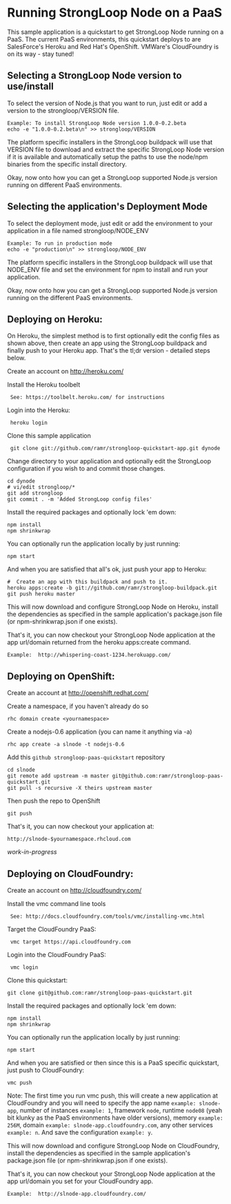 Running StrongLoop Node on a PaaS
=================================
This sample application is a quickstart to get StrongLoop Node running
on a PaaS. The current PaaS environments, this quickstart deploys to are
SalesForce's Heroku and Red Hat's OpenShift.
VMWare's CloudFoundry is on its way - stay tuned!

Selecting a StrongLoop Node version to use/install
--------------------------------------------------

To select the version of Node.js that you want to run, just edit or add
a version to the strongloop/VERSION file.

    Example: To install StrongLoop Node version 1.0.0-0.2.beta
    echo -e "1.0.0-0.2.beta\n" >> strongloop/VERSION

The platform specific installers in the StrongLoop buildpack will use that
VERSION file to download and extract the specific StrongLoop Node version
if it is available and automatically setup the paths to use the node/npm
binaries from the specific install directory.

Okay, now onto how you can get a StrongLoop supported Node.js version
running on different PaaS environments.


Selecting the application's Deployment Mode
-------------------------------------------
To select the deployment mode, just edit or add the environment to your
application in a file named strongloop/NODE_ENV

    Example: To run in production mode
    echo -e "production\n" >> strongloop/NODE_ENV

The platform specific installers in the StrongLoop buildpack will use that
NODE_ENV file and set the environment for npm to install and run
your application.

Okay, now onto how you can get a StrongLoop supported Node.js version
running on the different PaaS environments.


Deploying on Heroku:
--------------------
On Heroku, the simplest method is to first optionally edit the config
files as shown above, then create an app using the StrongLoop buildpack
and finally push to your Heroku app. That's the tl;dr version - detailed
steps below.

Create an account on http://heroku.com/

Install the Heroku toolbelt

     See: https://toolbelt.heroku.com/ for instructions

Login into the Heroku:

     heroku login

Clone this sample application

     git clone git://github.com/ramr/strongloop-quickstart-app.git dynode

Change directory to your application and optionally edit the StrongLoop
configuration if you wish to and commit those changes.

    cd dynode
    # vi/edit strongloop/*
    git add strongloop
    git commit . -m 'Added StrongLoop config files'

Install the required packages and optionally lock 'em down:

    npm install
    npm shrinkwrap

You can optionally run the application locally by just running:

    npm start

And when you are satisfied that all's ok, just push your app to Heroku:

    #  Create an app with this buildpack and push to it.
    heroku apps:create -b git://github.com/ramr/strongloop-buildpack.git
    git push heroku master

This will now download and configure StrongLoop Node on Heroku, install
the dependencies as specified in the sample application's package.json
file (or npm-shrinkwrap.json if one exists).

That's it, you can now checkout your StrongLoop Node application at the
app url/domain returned from the heroku apps:create command.

    Example:  http://whispering-coast-1234.herokuapp.com/


Deploying on OpenShift:
-----------------------

Create an account at http://openshift.redhat.com/

Create a namespace, if you haven't already do so

    rhc domain create <yournamespace>

Create a nodejs-0.6 application (you can name it anything via -a)

    rhc app create -a slnode -t nodejs-0.6

Add this `github strongloop-paas-quickstart` repository

    cd slnode
    git remote add upstream -m master git@github.com:ramr/strongloop-paas-quickstart.git
    git pull -s recursive -X theirs upstream master

Then push the repo to OpenShift

    git push

That's it, you can now checkout your application at:

    http://slnode-$yournamespace.rhcloud.com


*work-in-progress*

Deploying on CloudFoundry:
--------------------------

Create an account on http://cloudfoundry.com/

Install the vmc command line tools

     See: http://docs.cloudfoundry.com/tools/vmc/installing-vmc.html

Target the CloudFoundry PaaS:

     vmc target https://api.cloudfoundry.com

Login into the CloudFoundry PaaS:

     vmc login

Clone this quickstart:

    git clone git@github.com:ramr/strongloop-paas-quickstart.git

Install the required packages and optionally lock 'em down:

    npm install
    npm shrinkwrap

You can optionally run the application locally by just running:

    npm start

And when you are satisfied or then since this is a PaaS specific
quickstart, just push to CloudFoundry:

    vmc push

Note:  The first time you run vmc push, this will create a new application
       at CloudFoundry and you will need to specify the app name
       `example: slnode-app`, number of instances `example: 1`,
       framework `node`, runtime `node08` (yeah bit klunky as the PaaS
       environments have older versions), memory `example: 256M`,
       domain `example: slnode-app.cloudfoundry.com`,
       any other services `example: n`.
       And save the configuration `example: y`.

This will now download and configure StrongLoop Node on CloudFoundry,
install the dependencies as specified in the sample application's
package.json file (or npm-shrinkwrap.json if one exists).

That's it, you can now checkout your StrongLoop Node application at the
app url/domain you set for your CloudFoundry app.

    Example:  http://slnode-app.cloudfoundry.com/


